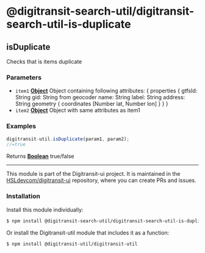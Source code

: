 # @digitransit-search-util/digitransit-search-util-is-duplicate

<!-- Generated by documentation.js. Update this documentation by updating the source code. -->

## isDuplicate

Checks that is items duplicate

### Parameters

-   `item1` **[Object][1]** Object containing following attributes:
    {
     properties {
         gtfsId: String
         gid: String from geocoder
         name: String
         label: String
          address: String
         geometry {
            coordinates [Number lat, Number lon]
         }
     }
    }
-   `item2` **[Object][1]** Object with same attributes as item1

### Examples

```javascript
digitransit-util.isDuplicate(param1, param2);
//=true
```

Returns **[Boolean][2]** true/false

[1]: https://developer.mozilla.org/docs/Web/JavaScript/Reference/Global_Objects/Object

[2]: https://developer.mozilla.org/docs/Web/JavaScript/Reference/Global_Objects/Boolean

<!-- This file is automatically generated. Please don't edit it directly:
if you find an error, edit the source file (likely index.js), and re-run
./scripts/generate-readmes in the digitransit-util project. -->

---

This module is part of the Digitransit-ui project. It is maintained in the
[HSLdevcom/digitransit-ui](https://github.com/HSLdevcom/digitransit-ui) repository, where you can create
PRs and issues.

### Installation

Install this module individually:

```sh
$ npm install @digitransit-search-util/digitransit-search-util-is-duplicate
```

Or install the Digitransit-util module that includes it as a function:

```sh
$ npm install @digitransit-util/digitransit-util
```

